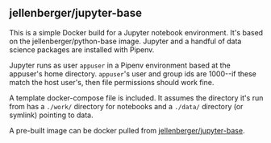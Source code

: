 ## jellenberger/jupyter-base

This is a simple Docker build for a Jupyter notebook environment. It's based on the jellenberger/python-base image. Jupyter and a handful of data science packages are installed with Pipenv.

Jupyter runs as user `appuser` in a Pipenv environment based at the appuser's home directory. `appuser`'s user and group ids are 1000--if these match the host user's, then file permissions should work fine.

A template docker-compose file is included. It assumes the directory it's run from has a `./work/` directory for notebooks and a `./data/` directory (or symlink) pointing to data.

A pre-built image can be docker pulled from [jellenberger/jupyter-base](https://cloud.docker.com/repository/docker/jellenberger/jupyter-base).
